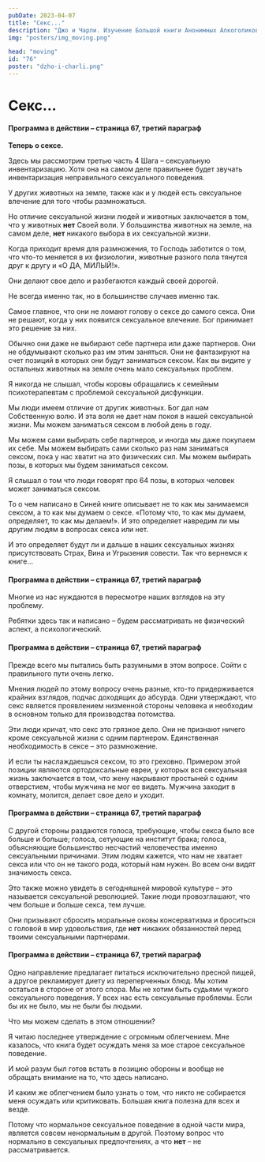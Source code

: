 ```yaml
---
pubDate: 2023-04-07
title: "Секс..."
description: "Джо и Чарли. Изучение Большой книги Анонимных Алкоголиков.  (075)"
img: "posters/img_moving.png"

head: "moving"
id: "76"
poster: "dzho-i-charli.png"
---
```


# Секс...

#### Программа в действии – страница 67, третий параграф

**Теперь о сексе.**

Здесь мы рассмотрим третью часть 4 Шага – сексуальную инвентаризацию. Хотя она на самом деле правильнее будет звучать инвентаризация неправильного сексуального поведения.

У других животных на земле, также как и у людей есть сексуальное влечение для того чтобы размножаться.

Но отличие сексуальной жизни людей и животных заключается в том, что у животных **нет** Своей воли. У большинства животных на земле, на самом деле, **нет** никакого выбора в их сексуальной жизни.

Когда приходит время для размножения, то Господь заботится о том, что что-то меняется в их физиологии, животные разного пола тянутся друг к другу и «О ДА, МИЛЫЙ!».

Они делают свое дело и разбегаются каждый своей дорогой.

Не всегда именно так, но в большинстве случаев именно так.

Самое главное, что они не ломают голову о сексе до самого секса. Они не решают, когда у них появится сексуальное влечение. Бог принимает это решение за них.

Обычно они даже не выбирают себе партнера или даже партнеров. Они не обдумывают сколько раз им этим заняться. Они не фантазируют на счет позиций в которых они будут заниматься сексом. Как вы видите у остальных животных на земле очень мало сексуальных проблем.

Я никогда не слышал, чтобы коровы обращались к семейным психотерапевтам с проблемой сексуальной дисфункции.

Мы люди имеем отличие от других животных. Бог дал нам Собственную волю. И эта воля не дает нам покоя в нашей сексуальной жизни. Мы можем заниматься сексом в любой день в году.

Мы можем сами выбирать себе партнеров, и иногда мы даже покупаем их себе. Мы можем выбирать сами сколько раз нам заниматься сексом, пока у нас хватит на это физических сил. Мы можем выбирать позы, в которых мы будем заниматься сексом.

Я слышал о том что люди говорят про 64 позы, в которых человек может заниматься сексом.

То о чем написано в Синей книге описывает не то как мы занимаемся сексом, а то как мы думаем о сексе. «Потому что, то как мы думаем, определяет, то как мы делаем!». И это определяет навредим ли мы другим людям в вопросах секса или нет.

И это определяет будут ли и дальше в наших сексуальных жизнях присутствовать Страх, Вина и Угрызения совести. Так что вернемся к книге…

#### Программа в действии – страница 67, третий параграф

Многие из нас нуждаются в пересмотре наших взглядов на эту проблему.

Ребятки здесь так и написано – будем рассматривать не физический аспект, а психологический.

#### Программа в действии – страница 67, третий параграф

Прежде всего мы пытались быть разумными в этом вопросе. Сойти с правильного пути очень легко.

Мнения людей по этому вопросу очень разные, кто-то придерживается крайних взглядов, подчас доходящих до абсурда. Одни утверждают, что секс является проявлением низменной стороны человека и необходим в основном только для производства потомства.

Эти люди кричат, что секс это грязное дело. Они не признают ничего кроме сексуальной жизни с одним партнером. Единственная необходимость в сексе – это размножение.

И если ты наслаждаешься сексом, то это греховно. Примером этой позиции являются ортодоксальные евреи, у которых вся сексуальная жизнь заключается в том, что жену накрывают простыней с одним отверстием, чтобы мужчина не мог ее видеть. Мужчина заходит в комнату, молится, делает свое дело и уходит.

#### Программа в действии – страница 67, третий параграф

С другой стороны раздаются голоса, требующие, чтобы секса было все больше и больше; голоса, сетующие на институт брака; голоса, объясняющие большинство несчастий человечества именно сексуальными причинами. Этим людям кажется, что нам не хватает секса или что он не такого рода, который нам нужен. Во всем они видят значимость секса.

Это также можно увидеть в сегодняшней мировой культуре – это называется сексуальной революцией. Такие люди провозглашают, что чем больше и больше секса, тем лучше.

Они призывают сбросить моральные оковы консерватизма и броситься с головой в мир удовольствия, где **нет** никаких обязанностей перед твоими сексуальными партнерами.

#### Программа в действии – страница 67, третий параграф

Одно направление предлагает питаться исключительно пресной пищей, а другое рекламирует диету из переперченных блюд. Мы хотим остаться в стороне от этого спора. Мы не хотим быть судьями чужого сексуального поведения. У всех нас есть сексуальные проблемы. Если бы их не было, мы не были бы людьми.

Что мы можем сделать в этом отношении?

Я читаю последнее утверждение с огромным облегчением. Мне казалось, что книга будет осуждать меня за мое старое сексуальное поведение.

И мой разум был готов встать в позицию обороны и вообще не обращать внимание на то, что здесь написано.

И каким же облегчением было узнать о том, что никто не собирается меня осуждать или критиковать. Большая книга полезна для всех и везде.

Потому что нормальное сексуальное поведение в одной части мира, является совсем ненормальным в другой. Поэтому вопрос что нормально в сексуальных предпочтениях, а что **нет** – не рассматривается.
